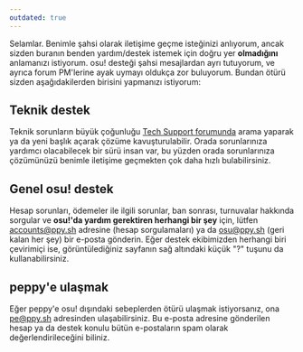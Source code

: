 ```yaml
---
outdated: true
---
```

Selamlar. Benimle şahsi olarak iletişime geçme isteğinizi anlıyorum, ancak sizden buranın benden yardım/destek istemek için doğru yer **olmadığını** anlamanızı istiyorum.  osu! desteği şahsi mesajlardan ayrı tutuyorum, ve ayrıca forum PM'lerine ayak uymayı oldukça zor buluyorum. Bundan ötürü sizden aşağıdakilerden birisini yapmanızı istiyorum:

## Teknik destek

Teknik sorunların büyük çoğunluğu [Tech Support forumunda](https://osu.ppy.sh/forum/5) arama yaparak ya da yeni başlık açarak çözüme kavuşturulabilir. Orada sorunlarınıza yardımcı olacabilecek bir sürü insan var, bu yüzden orada sorunlarınıza çözümünüzü benimle iletişime geçmekten çok daha hızlı bulabilirsiniz.

## Genel osu! destek

Hesap sorunları, ödemeler ile ilgili sorunlar, ban sonrası, turnuvalar hakkında sorgular ve **osu!'da yardım gerektiren herhangi bir şey** için, lütfen [accounts@ppy.sh](mailto:accounts@ppy.sh) adresine (hesap sorgulamaları) ya da [osu@ppy.sh](mailto:osu@ppy.sh) (geri kalan her şey) bir e-posta gönderin. Eğer destek ekibimizden herhangi biri çevirimiçi ise, görüntülediğiniz sayfanın sağ altındaki küçük "?" tuşunu da kullanabilirsiniz.

## peppy'e ulaşmak

Eğer peppy'e osu! dışındaki sebeplerden ötürü ulaşmak istiyorsanız, ona [pe@ppy.sh](mailto:pe@ppy.sh) adresinden ulaşabilirsiniz. Bu e-posta adresine gönderilen hesap ya da destek konulu bütün e-postaların spam olarak değerlendirileceğini biliniz.

